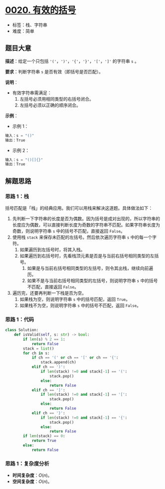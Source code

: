 # [0020. 有效的括号](https://leetcode.cn/problems/valid-parentheses/)

- 标签：栈、字符串
- 难度：简单

## 题目大意

**描述**：给定一个只包括 `'('`，`')'`，`'{'`，`'}'`，`'['`，`']'` 的字符串 `s` 。

**要求**：判断字符串 `s` 是否有效（即括号是否匹配）。

**说明**：

- 有效字符串需满足：
  1. 左括号必须用相同类型的右括号闭合。
  2. 左括号必须以正确的顺序闭合。

**示例**：

- 示例 1：

```Python
输入：s = "()"
输出：True
```

- 示例 2：

```Python
输入：s = "()[]{}"
输出：True
```

## 解题思路

### 思路 1：栈

括号匹配是「栈」的经典应用。我们可以用栈来解决这道题。具体做法如下：

1. 先判断一下字符串的长度是否为偶数。因为括号是成对出现的，所以字符串的长度应为偶数，可以直接判断长度为奇数的字符串不匹配。如果字符串长度为奇数，则说明字符串 `s` 中的括号不匹配，直接返回 `False`。
2. 使用栈 `stack` 来保存未匹配的左括号。然后依次遍历字符串 `s` 中的每一个字符。
   1. 如果遍历到左括号时，将其入栈。
   2. 如果遍历到右括号时，先看栈顶元素是否是与当前右括号相同类型的左括号。
      1. 如果是与当前右括号相同类型的左括号，则令其出栈，继续向前遍历。
      2. 如果不是与当前右括号相同类型的左括号，则说明字符串 `s` 中的括号不匹配，直接返回 `False`。
3. 遍历完，还要再判断一下栈是否为空。
   1. 如果栈为空，则说明字符串 `s` 中的括号匹配，返回 `True`。
   2. 如果栈不为空，则说明字符串 `s` 中的括号不匹配，返回 `False`。

### 思路 1：代码

```Python
class Solution:
    def isValid(self, s: str) -> bool:
        if len(s) % 2 == 1:
            return False
        stack = list()
        for ch in s:
            if ch == '(' or ch == '[' or ch == '{':
                stack.append(ch)
            elif ch == ')':
                if len(stack) !=0 and stack[-1] == '(':
                    stack.pop()
                else:
                    return False
            elif ch == ']':
                if len(stack) !=0 and stack[-1] == '[':
                    stack.pop()
                else:
                    return False
            elif ch == '}':
                if len(stack) !=0 and stack[-1] == '{':
                    stack.pop()
                else:
                    return False
        if len(stack) == 0:
            return True
        else:
            return False
```

### 思路 1：复杂度分析

- **时间复杂度**：$O(n)$。
- **空间复杂度**：$O(n)$。

